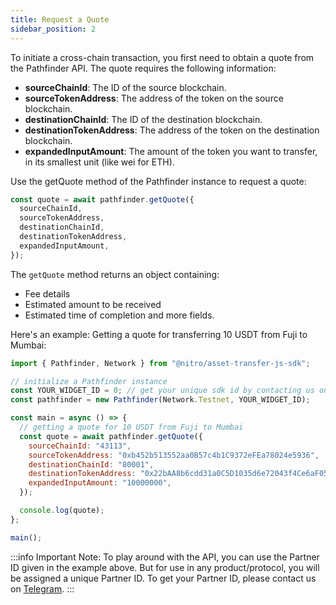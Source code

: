 ```yaml
---
title: Request a Quote
sidebar_position: 2
---
```


To initiate a cross-chain transaction, you first need to obtain a quote from the Pathfinder API. The quote requires the following information:

* **sourceChainId**: The ID of the source blockchain.
* **sourceTokenAddress**: The address of the token on the source blockchain.
* **destinationChainId**: The ID of the destination blockchain.
* **destinationTokenAddress**: The address of the token on the destination blockchain.
* **expandedInputAmount**: The amount of the token you want to transfer, in its smallest unit (like wei for ETH).

Use the getQuote method of the Pathfinder instance to request a quote:
```jsx
const quote = await pathfinder.getQuote({
  sourceChainId,
  sourceTokenAddress,
  destinationChainId,
  destinationTokenAddress,
  expandedInputAmount,
});
```

The `getQuote` method returns an object containing:
* Fee details
* Estimated amount to be received
* Estimated time of completion
and more fields. 

Here's an example:
Getting a quote for transferring 10 USDT from Fuji to Mumbai:
```jsx
import { Pathfinder, Network } from "@nitro/asset-transfer-js-sdk";

// initialize a Pathfinder instance
const YOUR_WIDGET_ID = 0; // get your unique sdk id by contacting us on Telegram
const pathfinder = new Pathfinder(Network.Testnet, YOUR_WIDGET_ID);

const main = async () => {
  // getting a quote for 10 USDT from Fuji to Mumbai
  const quote = await pathfinder.getQuote({
    sourceChainId: "43113",
    sourceTokenAddress: "0xb452b513552aa0B57c4b1C9372eFEa78024e5936",
    destinationChainId: "80001",
    destinationTokenAddress: "0x22bAA8b6cdd31a0C5D1035d6e72043f4Ce6aF054",
    expandedInputAmount: "10000000",
  });

  console.log(quote);
};

main();
```

:::info
Important Note: 
To play around with the API, you can use the Partner ID given in the example above. But for use in any product/protocol, you will be assigned a unique Partner ID. To get your Partner ID, please contact us on [Telegram](https://t.me/Add_ith).
:::